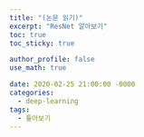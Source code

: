 ```yaml
---
title: "(논문 읽기)"
excerpt: "ResNet 알아보기"
toc: true
toc_sticky: true

author_profile: false
use_math: true

date: 2020-02-25 21:00:00 -0000
categories: 
  - deep-learning
tags:
  - 톺아보기
---
```


<!--stackedit_data:
eyJoaXN0b3J5IjpbLTE4NTQ5ODQzMDVdfQ==
-->